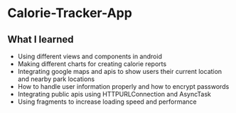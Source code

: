 # Calorie-Tracker-App

## What I learned

- Using different views and components in android
- Making different charts for creating calorie reports
- Integrating google maps and apis to show users their current location and nearby park locations
- How to handle user information properly and how to encrypt passwords
- Integrating public apis using HTTPURLConnection and AsyncTask
- Using fragments to increase loading speed and performance
